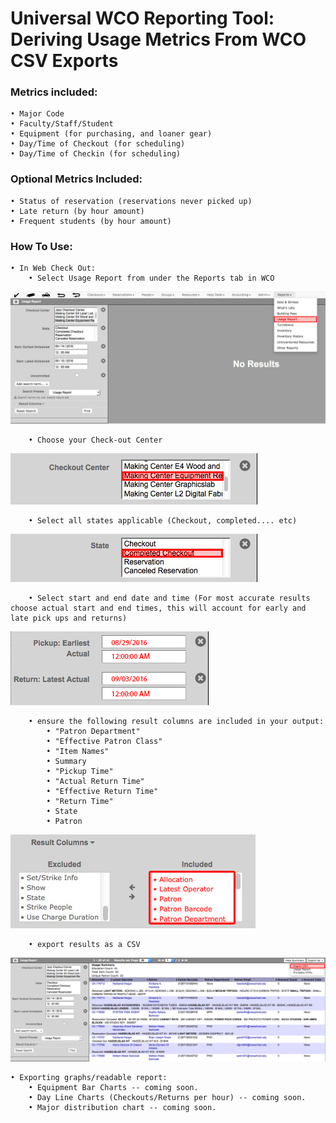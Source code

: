 # Universal WCO Reporting Tool: Deriving Usage Metrics From WCO CSV Exports

### Metrics included:
    • Major Code
    • Faculty/Staff/Student
    • Equipment (for purchasing, and loaner gear)
    • Day/Time of Checkout (for scheduling)
    • Day/Time of Checkin (for scheduling)

### Optional Metrics Included:
    • Status of reservation (reservations never picked up)
    • Late return (by hour amount)
    • Frequent students (by hour amount)

### How To Use:
    • In Web Check Out:
        • Select Usage Report from under the Reports tab in WCO
![Report](https://github.com/compagnb/WCO-Reporting-Python/blob/master/images/report.png)

        • Choose your Check-out Center
![Center](https://github.com/compagnb/WCO-Reporting-Python/blob/master/images/ckoutcenter.png)

        • Select all states applicable (Checkout, completed.... etc)
![States](https://github.com/compagnb/WCO-Reporting-Python/blob/master/images/state.png)

        • Select start and end date and time (For most accurate results choose actual start and end times, this will account for early and late pick ups and returns)
![time](https://github.com/compagnb/WCO-Reporting-Python/blob/master/images/time.png)

        • ensure the following result columns are included in your output:
            • "Patron Department"
            • "Effective Patron Class"
            • "Item Names"
            • Summary
            • "Pickup Time"
            • "Actual Return Time"
            • "Effective Return Time"
            • "Return Time"
            • State
            • Patron
![columns](https://github.com/compagnb/WCO-Reporting-Python/blob/master/images/columns.png)

        • export results as a CSV
![export](https://github.com/compagnb/WCO-Reporting-Python/blob/master/images/export.png)


    • Exporting graphs/readable report:
        • Equipment Bar Charts -- coming soon.
        • Day Line Charts (Checkouts/Returns per hour) -- coming soon.
        • Major distribution chart -- coming soon.
